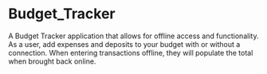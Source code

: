 # Budget_Tracker
A Budget Tracker application that allows for offline access and functionality. As a user, add expenses and deposits to your budget with or without a connection. When entering transactions offline, they will populate the total when brought back online.

